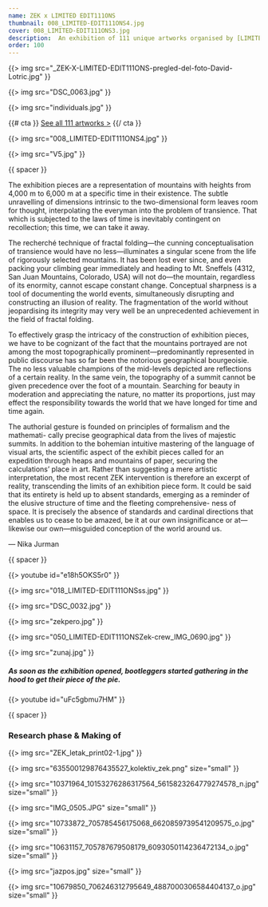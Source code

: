 ```yaml
---
name: ZEK x LIMITED EDIT111ONS
thumbnail: 008_LIMITED-EDIT111ONS4.jpg
cover: 008_LIMITED-EDIT111ONS3.jpg
description:  An exhibition of 111 unique artworks organised by [LIMITED EDIT111ONS](http://www.stud111o.com/2017710) project (Poligon, Ljubljana / 2014).
order: 100
---
```


{{> img src="_ZEK-X-LIMITED-EDIT111ONS-pregled-del-foto-David-Lotric.jpg" }}

{{> img src="DSC_0063.jpg" }}

{{> img src="individuals.jpg" }}

{{# cta }} [See all 111 artworks >](http://zekx111.tumblr.com/) {{/ cta }}

{{> img src="008_LIMITED-EDIT111ONS4.jpg" }}

{{> img src="V5.jpg" }}

{{ spacer }}

The exhibition pieces are a representation of mountains with heights from 4,000 m to 6,000 m at a specific time in their existence. The subtle unravelling of dimensions intrinsic to the two-dimensional form leaves room for thought, interpolating the everyman into the problem of transience. That which is subjected to the laws of time is inevitably contingent on recollection; this time, we can take it away.

The recherché technique of fractal folding—the cunning conceptualisation of transience would have no less—illuminates a singular scene from the life of rigorously selected mountains. It has been lost ever since, and even packing your climbing gear immediately and heading to Mt. Sneffels (4312, San Juan Mountains, Colorado, USA) will not do—the mountain, regardless of its enormity, cannot escape constant change. Conceptual sharpness is a tool of documenting the world events, simultaneously disrupting and constructing an illusion of reality. The fragmentation of the world without jeopardising its integrity may very well be an unprecedented achievement in the field of fractal folding.

To effectively grasp the intricacy of the construction of exhibition pieces, we have to be cognizant of the fact that the mountains portrayed are not among the most topographically prominent—predominantly represented in public discourse has so far been the notorious geographical bourgeoisie. The no less valuable champions of the mid-levels depicted are reflections of a certain reality. In the same vein, the topography of a summit cannot be given precedence over the foot of a mountain. Searching for beauty in moderation and appreciating the nature, no matter its proportions, just may effect the responsibility towards the world that we have longed for time and time again.

The authorial gesture is founded on principles of formalism and the mathemati- cally precise geographical data from the lives of majestic summits. In addition to the bohemian intuitive mastering of the language of visual arts, the scientific aspect of the exhibit pieces called for an expedition through heaps and mountains of paper, securing the calculations’ place in art. Rather than suggesting a mere artistic interpretation, the most recent ZEK intervention is therefore an excerpt of reality, transcending the limits of an exhibition piece form. It could be said that its entirety is held up to absent standards, emerging as a reminder of the elusive structure of time and the fleeting comprehensive- ness of space. It is precisely the absence of standards and cardinal directions that enables us to cease to be amazed, be it at our own insignificance or at— likewise our own—misguided conception of the world around us.

— Nika Jurman

{{ spacer }}

{{> youtube id="e18h5OKS5r0" }}

{{> img src="018_LIMITED-EDIT111ONSss.jpg" }}

{{> img src="DSC_0032.jpg" }}

{{> img src="zekpero.jpg" }}

{{> img src="050_LIMITED-EDIT111ONSZek-crew_IMG_0690.jpg" }}

{{> img src="zunaj.jpg" }}

##### As soon as the exhibition opened, bootleggers started gathering in the hood to get their piece of the pie.

{{> youtube id="uFc5gbmu7HM" }}

{{ spacer }}

### Research phase & Making of

{{> img src="ZEK_letak_print02-1.jpg" }}

{{> img src="635500129876435527_kolektiv_zek.png" size="small" }}

{{> img src="10371964_10153276286317564_5615823264779274578_n.jpg" size="small" }}

{{> img src="IMG_0505.JPG" size="small" }}

{{> img src="10733872_705785456175068_6620859739541209575_o.jpg" size="small" }}

{{> img src="10631157_705787679508179_6093050114236472134_o.jpg" size="small" }}

{{> img src="jazpos.jpg" size="small" }}

{{> img src="10679850_706246312795649_4887000306584404137_o.jpg" size="small" }}

